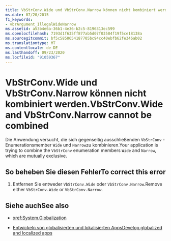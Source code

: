 ```yaml
---
title: VbStrConv.Wide und VbStrConv.Narrow können nicht kombiniert werden.
ms.date: 07/20/2015
f1_keywords:
- vbrArgument_IllegalWideNarrow
ms.assetid: a53b4e6a-36b1-4e36-b2c5-8196313ec599
ms.openlocfilehash: 7193d1f635ff877ab5d07f03584f19f5ce18138a
ms.sourcegitcommit: bf5c5850654187705bc94cc40ebfb62fe346ab02
ms.translationtype: MT
ms.contentlocale: de-DE
ms.lasthandoff: 09/23/2020
ms.locfileid: "91059367"
---
```

# <a name="vbstrconvwide-and-vbstrconvnarrow-cannot-be-combined"></a><span data-ttu-id="2841c-102">VbStrConv.Wide und VbStrConv.Narrow können nicht kombiniert werden.</span><span class="sxs-lookup"><span data-stu-id="2841c-102">VbStrConv.Wide and VbStrConv.Narrow cannot be combined</span></span>

<span data-ttu-id="2841c-103">Die Anwendung versucht, die sich gegenseitig ausschließenden `VbStrConv` -Enumerationsmember `Wide` und `Narrow`zu kombinieren.</span><span class="sxs-lookup"><span data-stu-id="2841c-103">Your application is trying to combine the `VbStrConv` enumeration members `Wide` and `Narrow`, which are mutually exclusive.</span></span>  
  
## <a name="to-correct-this-error"></a><span data-ttu-id="2841c-104">So beheben Sie diesen Fehler</span><span class="sxs-lookup"><span data-stu-id="2841c-104">To correct this error</span></span>  
  
1. <span data-ttu-id="2841c-105">Entfernen Sie entweder `VbStrConv.Wide` oder `VbStrConv.Narrow`.</span><span class="sxs-lookup"><span data-stu-id="2841c-105">Remove either `VbStrConv.Wide` or `VbStrConv.Narrow`.</span></span>  
  
## <a name="see-also"></a><span data-ttu-id="2841c-106">Siehe auch</span><span class="sxs-lookup"><span data-stu-id="2841c-106">See also</span></span>

- <xref:System.Globalization>

- [<span data-ttu-id="2841c-107">Entwickeln von globalisierten und lokalisierten Apps</span><span class="sxs-lookup"><span data-stu-id="2841c-107">Develop globalized and localized apps</span></span>](/visualstudio/ide/globalizing-and-localizing-applications)
